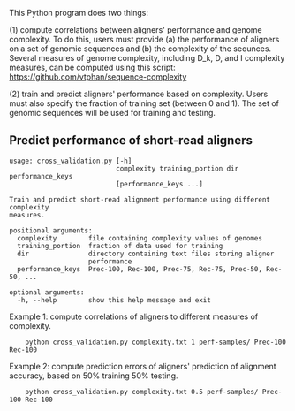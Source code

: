 This Python program does two things:

(1) compute correlations between aligners' performance and genome complexity.  To do this, users must provide (a) the performance of aligners on a set of genomic sequences and (b) the complexity of the sequnces.
Several measures of genome complexity, including D_k, D, and I complexity measures, can be computed using this script: https://github.com/vtphan/sequence-complexity

(2) train and predict aligners' performance based on complexity.  Users must also specify the
fraction of training set (between 0 and 1).  The set of genomic sequences will be used for training
and testing.

## Predict performance of short-read aligners

    usage: cross_validation.py [-h]
                               complexity training_portion dir performance_keys
                               [performance_keys ...]

    Train and predict short-read alignment performance using different complexity
    measures.

    positional arguments:
      complexity        file containing complexity values of genomes
      training_portion  fraction of data used for training
      dir               directory containing text files storing aligner
                        performance
      performance_keys  Prec-100, Rec-100, Prec-75, Rec-75, Prec-50, Rec-50, ...

    optional arguments:
      -h, --help        show this help message and exit


Example 1: compute correlations of aligners to different measures of complexity.
```
    python cross_validation.py complexity.txt 1 perf-samples/ Prec-100 Rec-100
```

Example 2: compute prediction errors of aligners' prediction of alignment accuracy,
based on 50% training 50% testing.
```
    python cross_validation.py complexity.txt 0.5 perf-samples/ Prec-100 Rec-100
```

